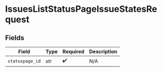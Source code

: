 # IssuesListStatusPageIssueStatesRequest


## Fields

| Field              | Type               | Required           | Description        |
| ------------------ | ------------------ | ------------------ | ------------------ |
| `statuspage_id`    | *str*              | :heavy_check_mark: | N/A                |